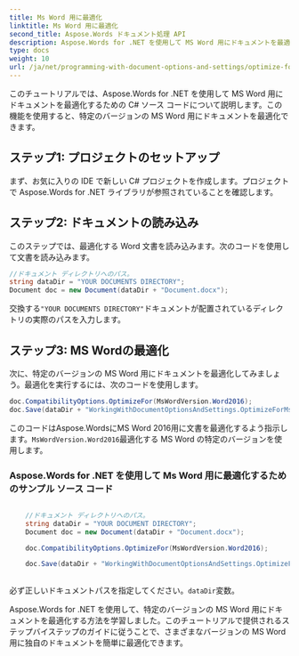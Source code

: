 ```yaml
---
title: Ms Word 用に最適化
linktitle: Ms Word 用に最適化
second_title: Aspose.Words ドキュメント処理 API
description: Aspose.Words for .NET を使用して MS Word 用にドキュメントを最適化する手順ガイド。
type: docs
weight: 10
url: /ja/net/programming-with-document-options-and-settings/optimize-for-ms-word/
---
```


このチュートリアルでは、Aspose.Words for .NET を使用して MS Word 用にドキュメントを最適化するための C# ソース コードについて説明します。この機能を使用すると、特定のバージョンの MS Word 用にドキュメントを最適化できます。

## ステップ1: プロジェクトのセットアップ

まず、お気に入りの IDE で新しい C# プロジェクトを作成します。プロジェクトで Aspose.Words for .NET ライブラリが参照されていることを確認します。

## ステップ2: ドキュメントの読み込み

このステップでは、最適化する Word 文書を読み込みます。次のコードを使用して文書を読み込みます。

```csharp
//ドキュメント ディレクトリへのパス。
string dataDir = "YOUR DOCUMENTS DIRECTORY";
Document doc = new Document(dataDir + "Document.docx");
```

交換する`"YOUR DOCUMENTS DIRECTORY"`ドキュメントが配置されているディレクトリの実際のパスを入力します。

## ステップ3: MS Wordの最適化

次に、特定のバージョンの MS Word 用にドキュメントを最適化してみましょう。最適化を実行するには、次のコードを使用します。

```csharp
doc.CompatibilityOptions.OptimizeFor(MsWordVersion.Word2016);
doc.Save(dataDir + "WorkingWithDocumentOptionsAndSettings.OptimizeForMsWord.docx");
```

このコードはAspose.WordsにMS Word 2016用に文書を最適化するよう指示します。`MsWordVersion.Word2016`最適化する MS Word の特定のバージョンを使用します。

### Aspose.Words for .NET を使用して Ms Word 用に最適化するためのサンプル ソース コード

```csharp

	//ドキュメント ディレクトリへのパス。
	string dataDir = "YOUR DOCUMENT DIRECTORY";
	Document doc = new Document(dataDir + "Document.docx");

	doc.CompatibilityOptions.OptimizeFor(MsWordVersion.Word2016);

	doc.Save(dataDir + "WorkingWithDocumentOptionsAndSettings.OptimizeForMsWord.docx");
   
```

必ず正しいドキュメントパスを指定してください。`dataDir`変数。

Aspose.Words for .NET を使用して、特定のバージョンの MS Word 用にドキュメントを最適化する方法を学習しました。このチュートリアルで提供されるステップバイステップのガイドに従うことで、さまざまなバージョンの MS Word 用に独自のドキュメントを簡単に最適化できます。